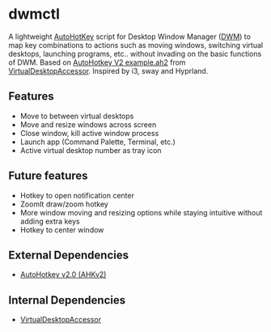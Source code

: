 # dwmctl
A lightweight [AutoHotKey](https://www.autohotkey.com/) script for Desktop Window Manager ([DWM](https://en.wikipedia.org/wiki/Desktop_Window_Manager)) to map key combinations to actions such as moving windows, switching virtual desktops, launching programs, etc.. without invading on the basic functions of DWM. Based on [AutoHotkey V2 example.ah2](https://github.com/Ciantic/VirtualDesktopAccessor/blob/rust/example.ah2) from [VirtualDesktopAccessor](https://github.com/Ciantic/VirtualDesktopAccessor). Inspired by i3, sway and Hyprland.

## Features
- Move to between virtual desktops
- Move and resize windows across screen
- Close window, kill active window process
- Launch app (Command Palette, Terminal, etc.)
- Active virtual desktop number as tray icon

## Future features
- Hotkey to open notification center
- ZoomIt draw/zoom hotkey
- More window moving and resizing options while staying intuitive without adding extra keys
- Hotkey to center window

## External Dependencies
- [AutoHotkey v2.0 (AHKv2)](https://www.autohotkey.com/)

## Internal Dependencies
- [VirtualDesktopAccessor](https://github.com/Ciantic/VirtualDesktopAccessor)
